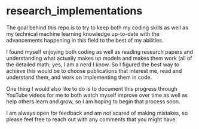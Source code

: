 # research_implementations
The goal behind this repo is to try to keep both my coding skills as well as my technical machine learning knowledge up-to-date with the advancements happening in this field to the best of my abilities. 

I found myself enjoying both coding as well as reading research papers and understanding what actually makes up models and makes them work (all of the detailed math; yes, I am a nerd I know. So I figured the best way to achieve this would be to choose publications that interest me, read and understand them, and work on implementing them in code.

One thing I would also like to do is to document this progress through YouTube videos for me to both watch myself improve over time as well as help others learn and grow, so I am hoping to begin that process soon.

I am always open for feedback and am not scared of making mistakes, so please feel free to reach out with any comments that you might have.

